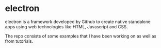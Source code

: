 # electron

electron is a framework developed by Github to create native standalone apps using web technologies like HTML, Javascript and CSS.

The repo consists of some examples that I have been working on as well as from tutorials.
